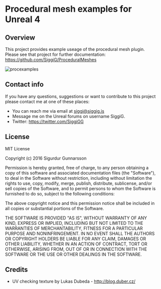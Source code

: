 
# Procedural mesh examples for Unreal 4

## Overview

This project provides example useage of the procedural mesh plugin. Please see that project for further documentation:
https://github.com/SiggiG/ProceduralMeshes

![procexamples](https://cloud.githubusercontent.com/assets/7083424/15453990/b929700a-2022-11e6-8851-6566da93c5f5.jpg)

## Contact info

If you have any questions, suggestions or want to contribute to this project please contact me at one of these places:
* You can reach me via email at siggi@siggig.is
* Message me on the Unreal forums on username SiggiG.
* Twitter: https://twitter.com/SiggiGG

## License
MIT License

Copyright (c) 2016 Sigurdur Gunnarsson

Permission is hereby granted, free of charge, to any person obtaining a copy
of this software and associated documentation files (the "Software"), to deal
in the Software without restriction, including without limitation the rights
to use, copy, modify, merge, publish, distribute, sublicense, and/or sell
copies of the Software, and to permit persons to whom the Software is
furnished to do so, subject to the following conditions:

The above copyright notice and this permission notice shall be included in all
copies or substantial portions of the Software.

THE SOFTWARE IS PROVIDED "AS IS", WITHOUT WARRANTY OF ANY KIND, EXPRESS OR
IMPLIED, INCLUDING BUT NOT LIMITED TO THE WARRANTIES OF MERCHANTABILITY,
FITNESS FOR A PARTICULAR PURPOSE AND NONINFRINGEMENT. IN NO EVENT SHALL THE
AUTHORS OR COPYRIGHT HOLDERS BE LIABLE FOR ANY CLAIM, DAMAGES OR OTHER
LIABILITY, WHETHER IN AN ACTION OF CONTRACT, TORT OR OTHERWISE, ARISING FROM,
OUT OF OR IN CONNECTION WITH THE SOFTWARE OR THE USE OR OTHER DEALINGS IN THE
SOFTWARE.

## Credits

* UV checking texture by Lukas Dubeda - http://blog.duber.cz/
